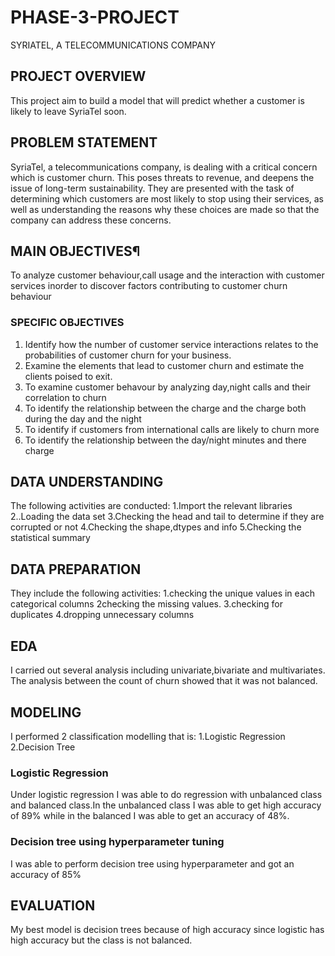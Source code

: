 # PHASE-3-PROJECT
SYRIATEL, A TELECOMMUNICATIONS COMPANY

## PROJECT OVERVIEW
This project aim to build a model that will predict whether a customer is likely to leave SyriaTel soon.
## PROBLEM STATEMENT
SyriaTel, a telecommunications company, is dealing with a critical concern which is customer churn. This poses threats to revenue, and deepens the issue of long-term sustainability. They are presented with the task of determining which customers are most likely to stop using their services, as well as understanding the reasons why these choices are made so that the company can address these concerns.
##  MAIN OBJECTIVES¶
To analyze customer behaviour,call usage and the interaction with customer services inorder to discover factors contributing to customer churn behaviour
### SPECIFIC OBJECTIVES
1.	Identify how the number of customer service interactions relates to the probabilities of customer churn for your business.
2.	Examine the elements that lead to customer churn and estimate the clients poised to exit.
3.	To examine customer behavour by analyzing day,night calls and their correlation to churn
4.	To identify the relationship between the charge and the charge both during the day and the night
5.	To identify if customers from international calls are likely to churn more
6.	To identify the relationship between the day/night minutes and there charge
## DATA UNDERSTANDING
The following activities are conducted:
1.Import the relevant libraries
2..Loading the data set
3.Checking the head and tail to determine if they are corrupted or not
4.Checking the shape,dtypes and info
5.Checking the statistical summary
## DATA PREPARATION
They include the following activities:
1.checking the unique values in each categorical columns
2checking the missing values.
3.checking for duplicates
4.dropping unnecessary columns
## EDA
I carried out several analysis including univariate,bivariate and multivariates.
The analysis between the count of churn showed that it was not balanced.
## MODELING
I performed 2 classification modelling that is:
1.Logistic Regression 
2.Decision Tree
### Logistic Regression 
Under logistic regression I was able to do regression with unbalanced class and balanced class.In the unbalanced class I was able to get high accuracy of 89% while in the balanced I was able to get an accuracy of 48%.
### Decision tree using hyperparameter tuning
I was able to perform decision tree using hyperparameter and got an accuracy of 85%
##  EVALUATION
My best model is decision trees because of high accuracy since logistic has high accuracy but the class is not balanced.

